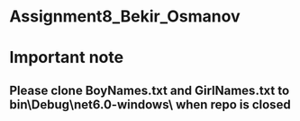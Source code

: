 # Assignment8_Bekir_Osmanov
# Important note

## Please clone BoyNames.txt and GirlNames.txt to bin\Debug\net6.0-windows\ when repo is closed
